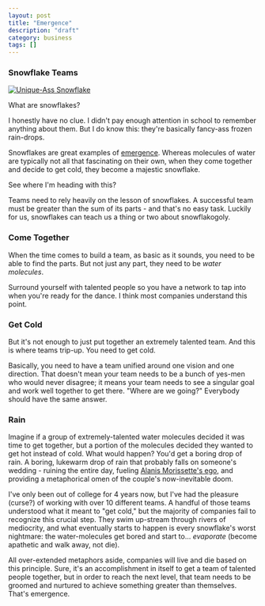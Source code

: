 ```yaml
---
layout: post
title: "Emergence"
description: "draft"
category: business
tags: []
---
```


### Snowflake Teams

[![Unique-Ass Snowflake](http://upload.wikimedia.org/wikipedia/commons/5/5d/Unique%2C_snow_flake.jpg "Wikipedia Commons")](http://commons.wikimedia.org/wiki/File:Unique,_snow_flake.jpg)

What are snowflakes?

I honestly have no clue. I didn't pay enough attention in school to remember anything about them. But I do know this: they're basically fancy-ass frozen rain-drops.

Snowflakes are great examples of [emergence](http://en.wikipedia.org/wiki/Emergence). Whereas molecules of water are typically not all that fascinating on their own, when they come together and decide to get cold, they become a majestic snowflake.

See where I'm heading with this?

Teams need to rely heavily on the lesson of snowflakes. A successful team must be greater than the sum of its parts - and that's no easy task. Luckily for us, snowflakes can teach us a thing or two about snowflakogoly.

### Come Together

When the time comes to build a team, as basic as it sounds, you need to be able to find the parts. But not just any part, they need to be *water molecules*.

Surround yourself with talented people so you have a network to tap into when you're ready for the dance. I think most companies understand this point.

### Get Cold

But it's not enough to just put together an extremely talented team. And this is where teams trip-up. You need to get cold.

Basically, you need to have a team unified around one vision and one direction. That doesn't mean your team needs to be a bunch of yes-men who would never disagree; it means your team needs to see a singular goal and work well together to get there. "Where are we going?" Everybody should have the same answer.

### Rain

Imagine if a group of extremely-talented water molecules decided it was time to get together, but a portion of the molecules decided they wanted to get hot instead of cold. What would happen? You'd get a boring drop of rain. A boring, lukewarm drop of rain that probably falls on someone's wedding - ruining the entire day, fueling [Alanis Morissette's ego](http://en.wikipedia.org/wiki/Ironic_(song)), and providing a metaphorical omen of the couple's now-inevitable doom.

I've only been out of college for 4 years now, but I've had the pleasure (curse?) of working with over 10 different teams. A handful of those teams understood what it meant to "get cold," but the majority of companies fail to recognize this crucial step. They swim up-stream through rivers of mediocrity, and what eventually starts to happen is every snowflake's worst nightmare: the water-molecules get bored and start to... *evaporate* (become apathetic and walk away, not die).

All over-extended metaphors aside, companies will live and die based on this principle. Sure, it's an accomplishment in itself to get a team of talented people together, but in order to reach the next level, that team needs to be groomed and nurtured to achieve something greater than themselves. That's emergence.